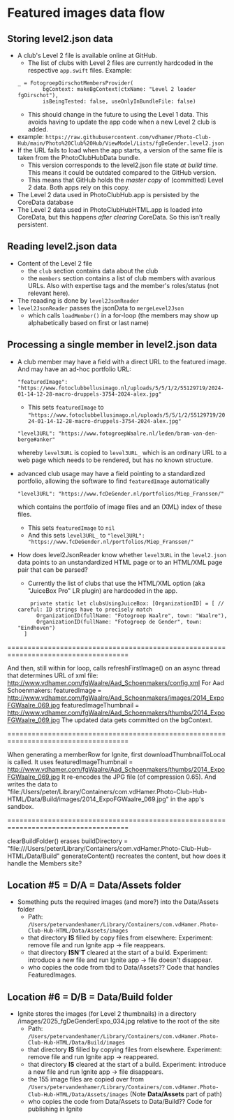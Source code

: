 #  Featured images data flow

## Storing level2.json data

- A club's Level 2 file is available online at GitHub.
  - The list of clubs with Level 2 files are currently hardcoded in the respective `app.swift` files. Example:
  ```
  _ = FotogroepOirschotMembersProvider(
          bgContext: makeBgContext(ctxName: "Level 2 loader fgOirschot"),
          isBeingTested: false, useOnlyInBundleFile: false)
  ```
  - This should change in the future to using the Level 1 data. This avoids having to update the app code when a new Level 2 club is added.
- example: `https://raw.githubusercontent.com/vdhamer/Photo-Club-Hub/main/Photo%20Club%20Hub/ViewModel/Lists/fgDeGender.level2.json`
- If the URL fails to load when the app starts, a version of the same file is taken from the PhotoClubHubData bundle.
  - This version corresponds to the level2.json file state _at build time_. This means it could be outdated compared to the GitHub version.
  - This means that GitHub holds the _master copy_ of (committed) Level 2 data. Both apps rely on this copy.
- The Level 2 data used in PhotoClubHub.app is persisted by the CoreData database
- The Level 2 data used in PhotoClubHubHTML.app is loaded into CoreData, but this happens _after clearing_ CoreData. So this isn't really persistent.

## Reading level2.json data

- Content of the Level 2 file
  - the `club` section contains data about the club
  - the `members` section contains a list of club members with avarious URLs. Also with expertise tags and the member's roles/status (not relevant here).
- The reaading is done by `level2JsonReader`
- `level2JsonReader` passes the jsonData to `mergeLevel2Json`
  - which calls `loadMember()` in a for-loop (the members may show up alphabetically based on first or last name)
 
## Processing a single member in level2.json data

- A club member may have a field with a direct URL to the featured image. And may have an ad-hoc portfolio URL:

  ``"featuredImage": "https://www.fotoclubbellusimago.nl/uploads/5/5/1/2/55129719/2024-01-14-12-28-macro-druppels-3754-2024-alex.jpg"``
  
  - This sets `featuredImage` to `"https://www.fotoclubbellusimago.nl/uploads/5/5/1/2/55129719/2024-01-14-12-28-macro-druppels-3754-2024-alex.jpg"`
  
  ``"level3URL": "https://www.fotogroepWaalre.nl/leden/bram-van-den-berge#anker"``

  whereby `level3URL` is copied to `level3URL_` which is an ordinary URL to a web page which needs to be rendered, but has no known structure.

- advanced club usage may have a field pointing to a standardized portfolio, allowing the software to find `featuredImage` automatically
  
  ``"level3URL": "https://www.fcDeGender.nl/portfolios/Miep_Franssen/"``
  
  which contains the portfolio of image files and an (XML) index of these files.
  - This sets `featuredImage` to `nil`
  - And this sets `level3URL_` to `"level3URL": "https://www.fcDeGender.nl/portfolios/Miep_Franssen/"`
- How does level2JsonReader know whether `level3URL` in the `level2.json` data points to an unstandardized HTML page 
  or to an HTML/XML page pair that can be parsed?
  - Currently the list of clubs that use the HTML/XML option (aka "JuiceBox Pro" LR plugin) are hardcoded in the app.
 
  ```
      private static let clubsUsingJuiceBox: [OrganizationID] = [ // careful: ID strings have to precisely match
        OrganizationID(fullName: "Fotogroep Waalre", town: "Waalre"),
        OrganizationID(fullName: "Fotogroep de Gender", town: "Eindhoven")
    ]
  ```

====================================================================================

And then, still within for loop, calls refreshFirstImage() on an async thread
that determines URL of xml file: http://www.vdhamer.com/fgWaalre/Aad_Schoenmakers/config.xml
For Aad Schoenmakers:
    featuredImage = http://www.vdhamer.com/fgWaalre/Aad_Schoenmakers/images/2014_ExpoFGWaalre_069.jpg
    featuredImageThumbnail = http://www.vdhamer.com/fgWaalre/Aad_Schoenmakers/thumbs/2014_ExpoFGWaalre_069.jpg
The updated data gets committed on the bgContext.

====================================================================================

When generating a memberRow for Ignite, first downloadThumbnailToLocal is called.
It uses featuredImageThumbnail = http://www.vdhamer.com/fgWaalre/Aad_Schoenmakers/thumbs/2014_ExpoFGWaalre_069.jpg
It re-encodes the JPG file (of compression 0.65).
And writes the data to "file:/Users/peter/Library/Containers/com.vdHamer.Photo-Club-Hub-HTML/Data/Build/images/2014_ExpoFGWaalre_069.jpg" in the app's sandbox.

====================================================================================

clearBuildFolder() erases buildDirectory = "file:///Users/peter/Library/Containers/com.vdHamer.Photo-Club-Hub-HTML/Data/Build"
generateContent() recreates the content, but how does it handle the Members site?

## Location #5 = D/A = Data/Assets folder

- Something puts the required images (and more?) into the Data/Assets folder
    - Path: ``/Users/petervandenhamer/Library/Containers/com.vdHamer.Photo-Club-Hub-HTML/Data/Assets/images``
    - that directory **IS** filled by copy files from elsewhere: Experiment: remove file and run Ignite app -> file reappears.
    - that directory **ISN'T** cleared at the start of a build. Experiment: introduce a new file and run Ignite app -> file doesn't disappear.
    - who copies the code from tbd to Data/Assets?? Code that handles FeaturedImages.
    
## Location #6 = D/B = Data/Build folder

- Ignite stores the images (for Level 2 thumbnails) in a directory /images/2025_fgDeGenderExpo_034.jpg relative to the root of the site
    - Path: ``/Users/petervandenhamer/Library/Containers/com.vdHamer.Photo-Club-Hub-HTML/Data/Build/images``
    - that directory **IS** filled by copying files from elsewhere. Experiment: remove file and run Ignite app -> reappeared.
    - that directory **IS** cleared at the start of a build. Experiment: introduce a new file and run Ignite app -> file disappears.
    - the 155 image files are copied over from
      ``/Users/petervandenhamer/Library/Containers/com.vdHamer.Photo-Club-Hub-HTML/Data/Assets/images`` (Note **Data/Assets** part of path)
    - who copies the code from Data/Assets to Data/Build?? Code for publishing in Ignite
